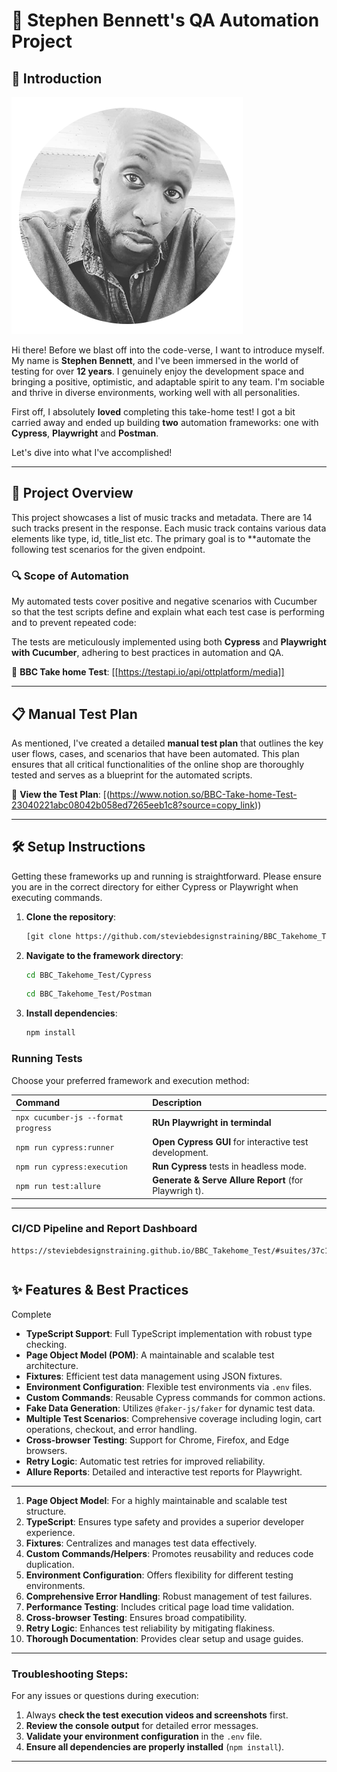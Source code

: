 # 🚀 Stephen Bennett's QA Automation Project

[](https://github.com/steviebdesignstraining/waracle_takehome_Test/actions/workflows/main.yml/badge.svg)

## 👋 Introduction

![Stephen_.png](https://github.com/steviebdesignstraining/waracle_takehome_Test/raw/main/Stephen_.png)

Hi there\! Before we blast off into the code-verse, I want to introduce myself. My name is **Stephen Bennett**, and I've been immersed in the world of testing for over **12 years**. I genuinely enjoy the development space and bringing a positive, optimistic, and adaptable spirit to any team. I'm sociable and thrive in diverse environments, working well with all personalities.

First off, I absolutely **loved** completing this take-home test\! I got a bit carried away and ended up building **two** automation frameworks: one with **Cypress**, **Playwright** and **Postman**. 

Let's dive into what I've accomplished\!

-----

## 🎯 Project Overview

This project showcases a list of music tracks and metadata. There are 14 such tracks present in the response. Each music track contains various data elements like type, id, title_list etc. The primary goal is to **automate the following test scenarios for the given endpoint.

### 🔍 Scope of Automation

My automated tests cover positive and negative scenarios with Cucumber so that the test scripts define and explain what each test case is performing and to prevent repeated code:


The tests are meticulously implemented using both **Cypress** and **Playwright with Cucumber**, adhering to best practices in automation and QA. 

🔗 **BBC Take home Test**: [[https://testapi.io/api/ottplatform/media]]

-----

## 📋 Manual Test Plan

As mentioned, I've created a detailed **manual test plan** that outlines the key user flows, cases, and scenarios that have been automated. This plan ensures that all critical functionalities of the online shop are thoroughly tested and serves as a blueprint for the automated scripts.

📖 **View the Test Plan**: [(https://www.notion.so/BBC-Take-home-Test-23040221abc08042b058ed7265eeb1c8?source=copy_link))

-----

## 🛠️ Setup Instructions

Getting these frameworks up and running is straightforward. Please ensure you are in the correct directory for either Cypress or Playwright when executing commands.

1.  **Clone the repository**:

    ```bash
    [git clone https://github.com/steviebdesignstraining/BBC_Takehome_Test.git]
    ```

2.  **Navigate to the framework directory**:

    ```bash | Cypress
    cd BBC_Takehome_Test/Cypress
    ```

    ```bash | Playwright
    cd BBC_Takehome_Test/Postman
    ```

3.  **Install dependencies**:

    ```bash
    npm install
    ```

### Running Tests

Choose your preferred framework and execution method:

| Command                             | Description                                             |
| :------------------------           | :------------------------------------------------------ |
| `npx cucumber-js --format progress` |             **RUn Playwright in termindal**             |
| `npm run cypress:runner`            | **Open Cypress GUI** for interactive test development.  |
| `npm run cypress:execution`         |        **Run Cypress** tests in headless mode.          |
| `npm run test:allure`               |  **Generate & Serve Allure Report** (for Playwrigh t).  |

-----

### CI/CD Pipeline and Report Dashboard
```To access the CI/CD pipeline and to review the allure report via GHP please click on the below link
https://steviebdesignstraining.github.io/BBC_Takehome_Test/#suites/37c1faf7af4bb8d0a97790b686f31a64/38a8ae7463f2226/
```
```https://github.com/steviebdesignstraining/BBC_Takehome_Test/actions
```

## ✨ Features & Best Practices

Complete

  * **TypeScript Support**: Full TypeScript implementation with robust type checking.
  * **Page Object Model (POM)**: A maintainable and scalable test architecture.
  * **Fixtures**: Efficient test data management using JSON fixtures.
  * **Environment Configuration**: Flexible test environments via `.env` files.
  * **Custom Commands**: Reusable Cypress commands for common actions.
  * **Fake Data Generation**: Utilizes `@faker-js/faker` for dynamic test data.
  * **Multiple Test Scenarios**: Comprehensive coverage including login, cart operations, checkout, and error handling.
  * **Cross-browser Testing**: Support for Chrome, Firefox, and Edge browsers.
  * **Retry Logic**: Automatic test retries for improved reliability.
  * **Allure Reports**: Detailed and interactive test reports for Playwright.

-----

1.  **Page Object Model**: For a highly maintainable and scalable test structure.
2.  **TypeScript**: Ensures type safety and provides a superior developer experience.
3.  **Fixtures**: Centralizes and manages test data effectively.
4.  **Custom Commands/Helpers**: Promotes reusability and reduces code duplication.
5.  **Environment Configuration**: Offers flexibility for different testing environments.
6.  **Comprehensive Error Handling**: Robust management of test failures.
7.  **Performance Testing**: Includes critical page load time validation.
8.  **Cross-browser Testing**: Ensures broad compatibility.
9.  **Retry Logic**: Enhances test reliability by mitigating flakiness.
10. **Thorough Documentation**: Provides clear setup and usage guides.

-----
### Troubleshooting Steps:

For any issues or questions during execution:

1.  Always **check the test execution videos and screenshots** first.
2.  **Review the console output** for detailed error messages.
3.  **Validate your environment configuration** in the `.env` file.
4.  **Ensure all dependencies are properly installed** (`npm install`).

-----

